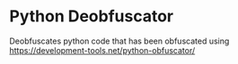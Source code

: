 # Python Deobfuscator
Deobfuscates python code that has been obfuscated using https://development-tools.net/python-obfuscator/
